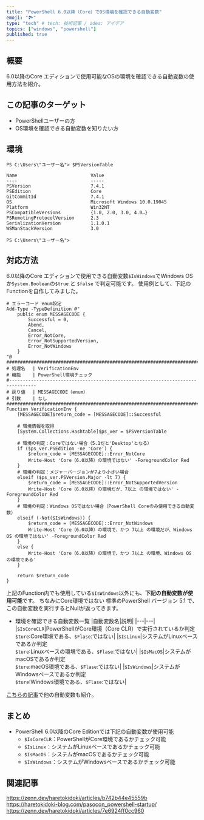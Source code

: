 ```yaml
---
title: "PowerShell 6.0以降（Core）でOS環境を確認できる自動変数"
emoji: "🏞"
type: "tech" # tech: 技術記事 / idea: アイデア
topics: ["windows", "powershell"]
published: true
---
```

## 概要

6.0以降のCore エディションで使用可能なOSの環境を確認できる自動変数の使用方法を紹介。

## この記事のターゲット

- PowerShellユーザーの方
- OS環境を確認できる自動変数を知りたい方

## 環境

```powershell:$PSVersionTable
PS C:\Users\"ユーザー名"> $PSVersionTable

Name                           Value
----                           -----
PSVersion                      7.4.1
PSEdition                      Core
GitCommitId                    7.4.1
OS                             Microsoft Windows 10.0.19045
Platform                       Win32NT
PSCompatibleVersions           {1.0, 2.0, 3.0, 4.0…}
PSRemotingProtocolVersion      2.3
SerializationVersion           1.1.0.1
WSManStackVersion              3.0

PS C:\Users\"ユーザー名">
```

## 対応方法

6.0以降のCore エディションで使用できる自動変数`$IsWindows`でWindows OSか`System.Boolean`の`$true` と `$false` で判定可能です。
使用例として、下記のFunctionを自作してみました。

```powershell:6.0以降のCore エディションで実行可能
# エラーコード enum設定
Add-Type -TypeDefinition @"
    public enum MESSAGECODE {
        Successful = 0,
        Abend,
        Cancel,
        Error_NotCore,
        Error_NotSupportedVersion,
        Error_NotWindows
    }
"@
#################################################################################
# 処理名　 | VerificationEnv
# 機能　　 | PowerShell環境チェック
#--------------------------------------------------------------------------------
# 戻り値　 | MESSAGECODE（enum）
# 引数　　 | なし
#################################################################################
Function VerificationEnv {
    [MESSAGECODE]$return_code = [MESSAGECODE]::Successful

    # 環境情報を取得
    [System.Collections.Hashtable]$ps_ver = $PSVersionTable

    # 環境の判定：Coreではない場合（5.1だと'Desktop'となる）
    if ($ps_ver.PSEdition -ne 'Core') {
        $return_code = [MESSAGECODE]::Error_NotCore
        Write-Host 'Core（6.0以降）の環境ではない' -ForegroundColor Red
    }
    # 環境の判定：メジャーバージョンが7より小さい場合
    elseif ($ps_ver.PSVersion.Major -lt 7) {
        $return_code = [MESSAGECODE]::Error_NotSupportedVersion
        Write-Host 'Core（6.0以降）の環境だが、7以上 の環境ではない' -ForegroundColor Red
    }
    # 環境の判定：Windows OSではない場合（PowerShell Coreのみ使用できる自動変数）
    elseif (-Not($IsWindows)) {
        $return_code = [MESSAGECODE]::Error_NotWindows
        Write-Host 'Core（6.0以降）の環境で、かつ 7以上 の環境だが、Windows OS の環境ではない' -ForegroundColor Red
    }
    else {
        Write-Host 'Core（6.0以降）の環境で、かつ 7以上 の環境、Windows OS の環境である'
    }

    return $return_code
}
```

上記のFunction内でも使用している`$IsWindows`以外にも、**下記の自動変数が使用可能**です。
ちなみにCore環境ではない 標準のPowerShell バージョン 5.1 で、この自動変数を実行するとNullが返ってきます。

- 環境を確認できる自動変数一覧
    |自動変数名|説明|
    |---|---|
    |`$IsCoreCLR`|PowerShellがCore環境（Core CLR）で実行されているか判定<br>`$ture`:Core環境である、`$Flase`:ではない|
    |`$IsLinux`|システムがLinuxベースであるか判定<br>`$ture`:Linuxベースの環境である、`$Flase`:ではない|
    |`$IsMacOS`|システムがmacOSであるか判定<br>`$ture`:macOS環境である、`$Flase`:ではない|
    |`$IsWindows`|システムがWindowsベースであるか判定<br>`$ture`:Windows環境である、`$Flase`:ではない|

[こちらの記事](https://zenn.dev/haretokidoki/articles/b742b44e45559b)で他の自動変数も紹介。

## まとめ

- PowerShell 6.0以降のCore Editionでは下記の自動変数が使用可能
    - `$IsCoreCLR`：PowerShellがCore環境であるかチェック可能
    - `$IsLinux`：システムがLinuxベースであるかチェック可能
    - `$IsMacOS`：システムがmacOSであるかチェック可能
    - `$IsWindows`：システムがWindowsベースであるかチェック可能

## 関連記事

https://zenn.dev/haretokidoki/articles/b742b44e45559b
https://haretokidoki-blog.com/pasocon_powershell-startup/
https://zenn.dev/haretokidoki/articles/7e6924ff0cc960
